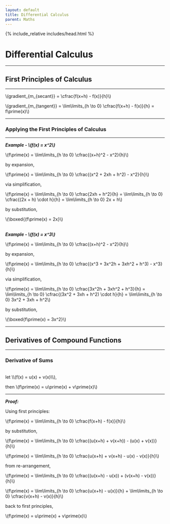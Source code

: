 ```yaml
---
layout: default
title: Differential Calculus
parent: Maths
---
```


{% include_relative includes/head.html %}

# Differential Calculus
---


## First Principles of Calculus
---
\\(gradient_{m_{secant}} = \cfrac{f(x+h) - f(x)}{h}\\)

\\(gradient_{m_{tangent}} = \lim\limits_{h \to 0} \cfrac{f(x+h) - f(x)}{h} = f\prime(x)\\)

---

### Applying the First Principles of Calculus
---

***Example - \\(f(x) = x^2\\)***

\\(f\prime(x) = \lim\limits_{h \to 0} \cfrac{(x+h)^2 - x^2}{h}\\)

by expansion,

\\(f\prime(x) = \lim\limits_{h \to 0} \cfrac{(x^2 + 2xh + h^2) - x^2}{h}\\)

via simplification,

\\(f\prime(x) = \lim\limits_{h \to 0} \cfrac{2xh + h^2}{h} = \lim\limits_{h \to 0} \cfrac{(2x + h) \cdot h}{h} = \lim\limits_{h \to 0} 2x + h\\)

by substitution,

\\(\boxed{(f\prime(x) = 2x}\\)

<br/>***Example - \\(f(x) = x^3\\)***

\\(f\prime(x) = \lim\limits_{h \to 0} \cfrac{(x+h)^2 - x^2}{h}\\)

by expansion,

\\(f\prime(x) = \lim\limits_{h \to 0} \cfrac{(x^3 + 3x^2h + 3xh^2 + h^3) - x^3}{h}\\)

via simplification,

\\(f\prime(x) = \lim\limits_{h \to 0} \cfrac{3x^2h + 3xh^2 + h^3}{h} = \lim\limits_{h \to 0} \cfrac{(3x^2 + 3xh + h^2) \cdot h}{h} = \lim\limits_{h \to 0} 3x^2 + 3xh + h^2\\)

by substitution,

\\(\boxed{f\prime(x) = 3x^2}\\)

---
## Derivatives of Compound Functions
---
### Derivative of Sums
<br/>
let \\(f(x) = u(x) + v(x)\\),

then \\(f\prime(x) = u\prime(x) + v\prime(x)\\)

---

***Proof:***

Using first principles:

\\(f\prime(x) = \lim\limits_{h \to 0} \cfrac{f(x+h) - f(x)}{h}\\)

by substitution,

\\(f\prime(x) = \lim\limits_{h \to 0} \cfrac{(u(x+h) + v(x+h)) - (u(x) + v(x))}{h}\\)

\\(f\prime(x) = \lim\limits_{h \to 0} \cfrac{u(x+h) + v(x+h) - u(x) - v(x)}{h}\\)

from re-arrangement,

\\(f\prime(x) = \lim\limits_{h \to 0} \cfrac{(u(x+h) - u(x)) + (v(x+h) - v(x))}{h}\\)

\\(f\prime(x) = \lim\limits_{h \to 0} \cfrac{u(x+h) - u(x)}{h} + \lim\limits_{h \to 0} \cfrac{v(x+h) - v(x)}{h}\\)

back to first principles,

\\(f\prime(x) = u\prime(x) + v\prime(x)\\)